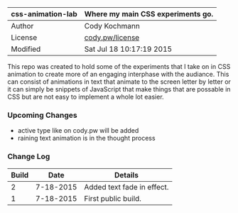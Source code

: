 |css-animation-lab|Where my main CSS experiments go.|
|---|---|
|Author|Cody Kochmann|
|License|[cody.pw/license](http://cody.pw/license)|
|Modified|Sat Jul 18 10:17:19 2015|


This repo was created to hold some of the experiments that I take on in CSS animation to create more of an engaging interphase with the audiance. This can consist of animations in text that animate to the screen letter by letter or it can simply be snippets of JavaScript that make things that are possable in CSS but are not easy to implement a whole lot easier.


### Upcoming Changes
- active type like on cody.pw will be added
- raining text animation is in the thought process

### Change Log

| Build | Date | Details |
|---|---|---|
| 2 | 7-18-2015 | Added text fade in effect. |
| 1 | 7-18-2015 | First public build. |


